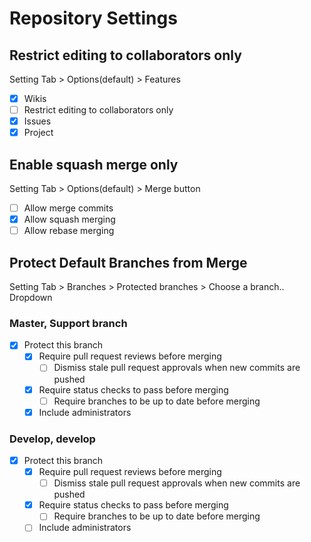 # Repository Settings

## Restrict editing to collaborators only
Setting Tab > Options(default) > Features

- [x] Wikis  
- [ ] Restrict editing to collaborators only
- [x] Issues
- [x] Project

## Enable squash merge only
Setting Tab > Options(default) > Merge button

- [ ] Allow merge commits  
- [x] Allow squash merging  
- [ ] Allow rebase merging 

## Protect Default Branches from Merge
Setting Tab > Branches > Protected branches > Choose a branch.. Dropdown

### Master, Support branch
- [x] Protect this branch
    - [x] Require pull request reviews before merging
        - [ ] Dismiss stale pull request approvals when new commits are pushed
    - [x] Require status checks to pass before merging
        - [ ] Require branches to be up to date before merging
    - [x] Include administrators

### Develop, develop
- [x] Protect this branch
    - [x] Require pull request reviews before merging
        - [ ] Dismiss stale pull request approvals when new commits are pushed
    - [x] Require status checks to pass before merging
        - [ ] Require branches to be up to date before merging
    - [ ] Include administrators
